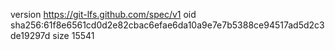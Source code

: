 version https://git-lfs.github.com/spec/v1
oid sha256:61f8e6561cd0d2e82cbac6efae6da10a9e7e7b5388ce94517ad5d2c3de19297d
size 15541
